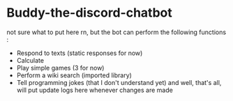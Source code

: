 # Buddy-the-discord-chatbot
not sure what to put here rn, but the bot can perform the following functions :
- Respond to texts (static responses for now)
- Calculate
- Play simple games (3 for now)
- Perform a wiki search (imported library)
- Tell programming jokes (that I don't understand yet)
and well, that's all, will put update logs here whenever changes are made  
